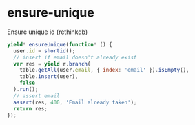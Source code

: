 
# ensure-unique

Ensure unique id (rethinkdb)

```js
yield* ensureUnique(function* () {
  user.id = shortid();
  // insert if email doesn't already exist
  var res = yield r.branch(
    table.getAll(user.email, { index: 'email' }).isEmpty(),
    table.insert(user),
    false
  ).run();
  // assert email
  assert(res, 400, 'Email already taken');
  return res;
});
```